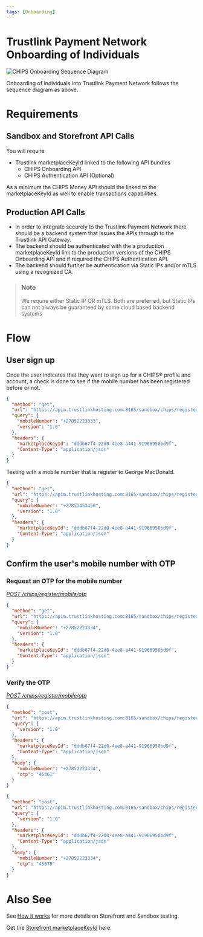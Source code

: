 ```yaml
---
tags: [Onboarding]
---
```


# Trustlink Payment Network Onboarding of Individuals

![CHIPS Onboarding Sequence Diagram](https://marketplace.trustlinkhosting.com/images/Providers/CHIPS/OnboardingAPI/Onboarding-SequenceDiagram.png)

Onboarding of individuals into Trustlink Payment Network follows the sequence diagram as above. 

# Requirements 
## Sandbox and Storefront API Calls
You will require
* Trustlink marketplaceKeyId linked to the following API bundles
  * CHIPS Onboarding API
  * CHIPS Authentication API (Optional)

As a minimum the CHIPS Money API should the linked to the marketplaceKeyId as well to enable transactions capabilities.

## Production API Calls
* In order to integrate securely to the Trustlink Payment Network there should be a backend system that issues the APIs through to the Trustlink API Gateway.
* The backend should be authenticated with the a production marketplaceKeyId link to the production versions of the CHIPS Onboarding API and if required the CHIPS Authentication API.
* The backend should further be authentication via Static IPs and/or mTLS using a recognized CA.

<!-- theme: info -->
> ### Note
>
> We require either Static IP OR mTLS. Both are preferred, but Static IPs can not always be guaranteed by some cloud based backend systems

# Flow
## User sign up
[*GET /chips/register/status/get*]: ../../reference/sandbox-chips-register/swagger.json/paths/~1status/get

Once the user indicates that they want to sign up for a CHIPS&reg; profile and account, a check is done to see if the mobile number has been registered before or not.

<!--
type: tab
title: Mobile number not registered
-->

```json http
{
  "method": "get",
  "url": "https://apim.trustlinkhosting.com:8165/sandbox/chips/register/status",
  "query": {
    "mobileNumber": "+27852223333",
    "version": "1.0"
  },
  "headers": {
    "marketplaceKeyId": "dddb67f4-22d0-4ee8-a441-91966950bd9f",
    "Content-Type": "application/json"
  }
}
```

<!--
type: tab
title: Mobile number already registered 
-->

Testing with a mobile number that is register to George MacDonald.

```json http
{
  "method": "get",
  "url": "https://apim.trustlinkhosting.com:8165/sandbox/chips/register/status",
  "query": {
    "mobileNumber": "+27853453456",
    "version": "1.0"
  },
  "headers": {
    "marketplaceKeyId": "dddb67f4-22d0-4ee8-a441-91966950bd9f",
    "Content-Type": "application/json"
  }
}
```

<!-- type: tab-end -->


## Confirm the user's mobile number with OTP

### Request an OTP for the mobile number
[*POST /chips/register/mobile/otp*](../../reference/sandbox-chips-register/swagger.json/paths/~1mobile~1otp/get)

```json http
{
  "method": "get",
  "url": "https://apim.trustlinkhosting.com:8165/sandbox/chips/register/mobile/otp",
  "query": {
    "mobileNumber": "+27852223334",
    "version": "1.0"
  },
  "headers": {
    "marketplaceKeyId": "dddb67f4-22d0-4ee8-a441-91966950bd9f",
    "Content-Type": "application/json"
  }
}
```

### Verify the OTP 
[*POST /chips/register/mobile/otp*](../../reference/sandbox-chips-register/swagger.json/paths/~1mobile~1otp/post)

<!--
type: tab
title: Successful OTP verification
-->
```json http
{
  "method": "post",
  "url": "https://apim.trustlinkhosting.com:8165/sandbox/chips/register/mobile/otp",
  "query": {
    "version": "1.0"
  },
  "headers": {
    "marketplaceKeyId": "dddb67f4-22d0-4ee8-a441-91966950bd9f",
    "Content-Type": "application/json"
  },
  "body": {
    "mobileNumber": "+27852223334",
    "otp": "45361"
  }
}
```
<!--
type: tab
title: Failed OTP verification
-->
```json http
{
  "method": "post",
  "url": "https://apim.trustlinkhosting.com:8165/sandbox/chips/register/mobile/otp",
  "query": {
    "version": "1.0"
  },
  "headers": {
    "marketplaceKeyId": "dddb67f4-22d0-4ee8-a441-91966950bd9f",
    "Content-Type": "application/json"
  },
  "body": {
    "mobileNumber": "+27852223334",
    "otp": "45678"
  }
}
```
<!-- type: tab-end -->

# Also See 
See [How it works] for more details on Storefront and Sandbox testing.

Get the [Storefront marketplaceKeyId] here.

[How it works]: https://trustlink.stoplight.io/docs/chips/docs/06-how-it-works.md
[Storefront marketplaceKeyId]: https://trustlink.stoplight.io/docs/chips/docs/1-CHIPS-Authorization/02-Demo-Authentication.md
[Trustlink API Marketplace]: https://marketplace.trustlinkhosting.com

